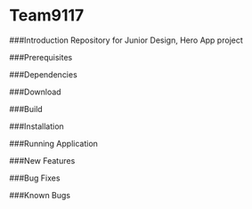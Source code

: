 # Team9117
###Introduction
Repository for Junior Design, Hero App project

###Prerequisites

###Dependencies

###Download

###Build

###Installation

###Running Application

###New Features

###Bug Fixes

###Known Bugs
